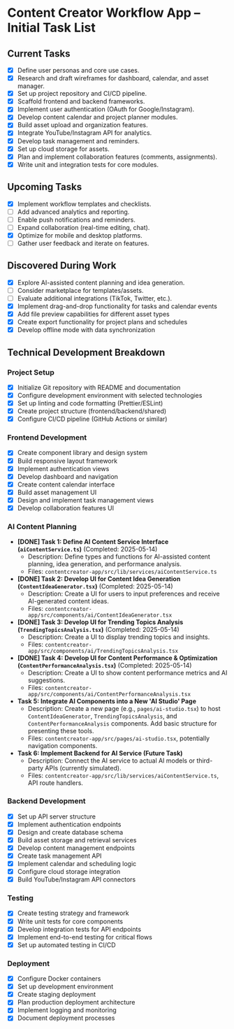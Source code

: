 # Content Creator Workflow App – Initial Task List

## Current Tasks
- [x] Define user personas and core use cases.
- [x] Research and draft wireframes for dashboard, calendar, and asset manager.
- [x] Set up project repository and CI/CD pipeline.
- [x] Scaffold frontend and backend frameworks.
- [x] Implement user authentication (OAuth for Google/Instagram).
- [x] Develop content calendar and project planner modules.
- [x] Build asset upload and organization features.
- [x] Integrate YouTube/Instagram API for analytics.
- [x] Develop task management and reminders.
- [x] Set up cloud storage for assets.
- [x] Plan and implement collaboration features (comments, assignments).
- [x] Write unit and integration tests for core modules.

## Upcoming Tasks
- [x] Implement workflow templates and checklists.
- [ ] Add advanced analytics and reporting.
- [ ] Enable push notifications and reminders.
- [ ] Expand collaboration (real-time editing, chat).
- [x] Optimize for mobile and desktop platforms.
- [ ] Gather user feedback and iterate on features.

## Discovered During Work
- [x] Explore AI-assisted content planning and idea generation.
- [ ] Consider marketplace for templates/assets.
- [ ] Evaluate additional integrations (TikTok, Twitter, etc.).
- [x] Implement drag-and-drop functionality for tasks and calendar events
- [x] Add file preview capabilities for different asset types
- [x] Create export functionality for project plans and schedules
- [x] Develop offline mode with data synchronization

## Technical Development Breakdown

### Project Setup
- [x] Initialize Git repository with README and documentation
- [x] Configure development environment with selected technologies
- [x] Set up linting and code formatting (Prettier/ESLint)
- [x] Create project structure (frontend/backend/shared)
- [x] Configure CI/CD pipeline (GitHub Actions or similar)

### Frontend Development
- [x] Create component library and design system
- [x] Build responsive layout framework
- [x] Implement authentication views
- [x] Develop dashboard and navigation
- [x] Create content calendar interface
- [x] Build asset management UI
- [x] Design and implement task management views
- [x] Develop collaboration features UI

### AI Content Planning
- **[DONE] Task 1: Define AI Content Service Interface (`aiContentService.ts`)** (Completed: 2025-05-14)
  - Description: Define types and functions for AI-assisted content planning, idea generation, and performance analysis.
  - Files: `contentcreator-app/src/lib/services/aiContentService.ts`
- **[DONE] Task 2: Develop UI for Content Idea Generation (`ContentIdeaGenerator.tsx`)** (Completed: 2025-05-14)
  - Description: Create a UI for users to input preferences and receive AI-generated content ideas.
  - Files: `contentcreator-app/src/components/ai/ContentIdeaGenerator.tsx`
- **[DONE] Task 3: Develop UI for Trending Topics Analysis (`TrendingTopicsAnalysis.tsx`)** (Completed: 2025-05-14)
  - Description: Create a UI to display trending topics and insights.
  - Files: `contentcreator-app/src/components/ai/TrendingTopicsAnalysis.tsx`
- **[DONE] Task 4: Develop UI for Content Performance & Optimization (`ContentPerformanceAnalysis.tsx`)** (Completed: 2025-05-14)
  - Description: Create a UI to show content performance metrics and AI suggestions.
  - Files: `contentcreator-app/src/components/ai/ContentPerformanceAnalysis.tsx`
- **Task 5: Integrate AI Components into a New 'AI Studio' Page**
  - Description: Create a new page (e.g., `pages/ai-studio.tsx`) to host `ContentIdeaGenerator`, `TrendingTopicsAnalysis`, and `ContentPerformanceAnalysis` components. Add basic structure for presenting these tools.
  - Files: `contentcreator-app/src/pages/ai-studio.tsx`, potentially navigation components.
- **Task 6: Implement Backend for AI Service (Future Task)**
  - Description: Connect the AI service to actual AI models or third-party APIs (currently simulated).
  - Files: `contentcreator-app/src/lib/services/aiContentService.ts`, API route handlers.

### Backend Development
- [x] Set up API server structure
- [x] Implement authentication endpoints
- [x] Design and create database schema
- [x] Build asset storage and retrieval services
- [x] Develop content management endpoints
- [x] Create task management API
- [x] Implement calendar and scheduling logic
- [x] Configure cloud storage integration
- [x] Build YouTube/Instagram API connectors

### Testing
- [x] Create testing strategy and framework
- [x] Write unit tests for core components
- [x] Develop integration tests for API endpoints
- [x] Implement end-to-end testing for critical flows
- [x] Set up automated testing in CI/CD

### Deployment
- [x] Configure Docker containers
- [x] Set up development environment
- [x] Create staging deployment
- [x] Plan production deployment architecture
- [x] Implement logging and monitoring
- [x] Document deployment processes